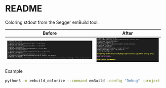 # README

Coloring stdout from the Segger emBuild tool.

Before                     |         After
:-------------------------:|:-------------------------:
![Img](doc/164439.png)     |  ![Img](doc/163958.png)

Example
```bash
python3 -m embuild_colorize --command emBuild -config "Debug" -project "YOUR_PROJECT" "./SES/YOUR_PROJECT.emProject" -verbose
```
